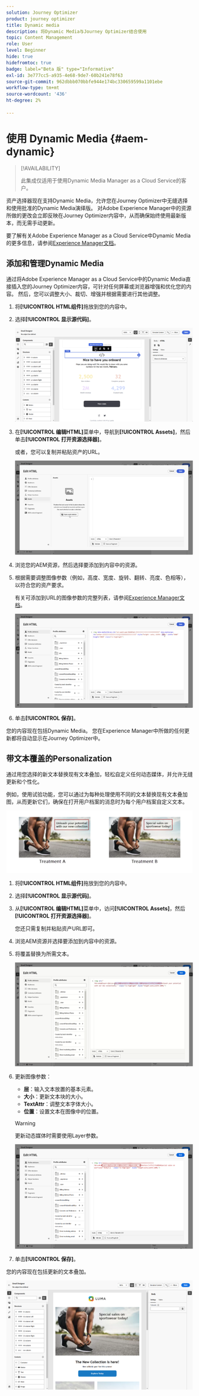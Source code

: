 ```yaml
---
solution: Journey Optimizer
product: journey optimizer
title: Dynamic media
description: 将Dynamic Media与Journey Optimizer结合使用
topic: Content Management
role: User
level: Beginner
hide: true
hidefromtoc: true
badge: label="Beta 版" type="Informative"
exl-id: 3e777cc5-a935-4e68-9de7-60b241e78f63
source-git-commit: 962dbbb070bbfe944e174bc330659599a1101ebe
workflow-type: tm+mt
source-wordcount: '436'
ht-degree: 2%

---
```


# 使用 Dynamic Media {#aem-dynamic}

>[!AVAILABILITY]
>
>此集成仅适用于使用Dynamic Media Manager as a Cloud Service的客户。

资产选择器现在支持Dynamic Media，允许您在Journey Optimizer中无缝选择和使用批准的Dynamic Media演绎版。 对Adobe Experience Manager中的资源所做的更改会立即反映在Journey Optimizer内容中，从而确保始终使用最新版本，而无需手动更新。

要了解有关Adobe Experience Manager as a Cloud Service中Dynamic Media的更多信息，请参阅[Experience Manager文档](https://experienceleague.adobe.com/en/docs/experience-manager-cloud-service/content/assets/dynamicmedia/dynamic-media)。

## 添加和管理Dynamic Media

通过将Adobe Experience Manager as a Cloud Service中的Dynamic Media直接插入您的Journey Optimizer内容，可针对任何屏幕或浏览器增强和优化您的内容。  然后，您可以调整大小、裁切、增强并根据需要进行其他调整。

1. 将&#x200B;**[!UICONTROL HTML组件]**&#x200B;拖放到您的内容中。

1. 选择&#x200B;**[!UICONTROL 显示源代码]**。

   ![](assets/dynamic-media-1.png)

1. 在&#x200B;**[!UICONTROL 编辑HTML]**&#x200B;菜单中，导航到&#x200B;**[!UICONTROL Assets]**，然后单击&#x200B;**[!UICONTROL 打开资源选择器]**。

   或者，您可以复制并粘贴资产的URL。

   ![](assets/dynamic-media-2.png)

1. 浏览您的AEM资源，然后选择要添加到内容中的资源。

1. 根据需要调整图像参数（例如，高度、宽度、旋转、翻转、亮度、色相等），以符合您的资产要求。

   有关可添加到URL的图像参数的完整列表，请参阅[Experience Manager文档](https://experienceleague.adobe.com/en/docs/dynamic-media-developer-resources/image-serving-api/image-serving-api/http-protocol-reference/command-reference/c-command-reference)。

   ![](assets/dynamic-media-3.png)

1. 单击&#x200B;**[!UICONTROL 保存]**。

您的内容现在包括Dynamic Media。 您在Experience Manager中所做的任何更新都将自动显示在Journey Optimizer中。

## 带文本覆盖的Personalization

通过用您选择的新文本替换现有文本叠加，轻松自定义任何动态媒体，并允许无缝更新和个性化。

例如，使用试验功能，您可以通过为每种处理使用不同的文本替换现有文本叠加图，从而更新它们，确保在打开用户档案的消息时为每个用户档案自定义文本。

![](assets/dynamic-media-layout-1.png)

1. 将&#x200B;**[!UICONTROL HTML组件]**&#x200B;拖放到您的内容中。

1. 选择&#x200B;**[!UICONTROL 显示源代码]**。

1. 从&#x200B;**[!UICONTROL 编辑HTML]**&#x200B;菜单中，访问&#x200B;**[!UICONTROL Assets]**，然后&#x200B;**[!UICONTROL 打开资源选择器]**。

   您还只需复制并粘贴资产URL即可。

1. 浏览AEM资源并选择要添加到内容中的资源。

1. 将覆盖替换为所需文本。

   ![](assets/do-not-localize/dynamic_media_layout.gif)

1. 更新图像参数：

   * **层**：输入文本放置的基本元素。
   * **大小**：更新文本块的大小。
   * **TextAttr**：调整文本字体大小。
   * **位置**：设置文本在图像中的位置。

   >[!WARNING]
   >
   >更新动态媒体时需要使用Layer参数。

   ![](assets/dynamic-media-layout-2.png)

1. 单击&#x200B;**[!UICONTROL 保存]**。

您的内容现在包括更新的文本叠加。

![](assets/dynamic-media-layout-3.png)

<!--
## Personalization with Text Overlay

Easily customize any dynamic media by replacing the existing text overlay with new text of your choice, allowing for seamless updates and personalization.

In this example, our goal is to update the existing text overlay by replacing it with a new validity date and adding a personalization block, ensuring it is customized for each profile when they open their messages.

1. Drag and drop an **[!UICONTROL HTML component]** into your content.

1. Select **[!UICONTROL Show the source code]**.

1. From the **[!UICONTROL Edit HTML]** menu, access **[!UICONTROL Assets]** then **[!UICONTROL Open asset selector]**.

    You can also simply copy and paste your assets URL.

1. Browse through your AEM assets and select the one you want to add to your content.

1. Replace the overlay with the desired text.

    Here we change the validity date from 31st December 2024 to the 1st July 2025.

1. Add the required personalization fields to your image.

1. Click **[!UICONTROL Save]**.

Your content now includes your updated text overlay and personalization.

## Add Dynamic media conditional content

Enable conditional content in your dynamic media to better target your audience and deliver a more personalized experience.

1. Drag and drop an **[!UICONTROL HTML component]** into your content.

1. Select **[!UICONTROL Show the source code]**.

1. From the **[!UICONTROL Edit HTML]** menu, access **[!UICONTROL Assets]** then **[!UICONTROL Open asset selector]**.

    You can also simply copy and paste your assets URL.

1. Browse through your AEM assets and select the one you want to add to your content.

1. Once your dynamic media is inserted to your content, select **[!UICONTROL Enable conditional]** content from your HTML component toolbar to create your different user experiences. 

1. From the Variant - 1, click **[!UICONTROL Select condition]** to fine tune your audience.

1. Choose your condition or create a new one if needed and click **[!UICONTROL Select]**.

    [Learn more on conditions](../personalization/create-conditions.md)

1. Select your **[!UICONTROL Component]** and access the **[!UICONTROL Settings]** menu.

1. In the **[!UICONTROL Custom Attributes]** menu, populate the Dynamic Media text and personalization fields to customize the content for your audience.

-->
